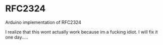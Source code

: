 RFC2324
=======

Arduino implementation of RFC2324


I realize that this wont actually work because im a fucking idiot. I will fix it one day.....
